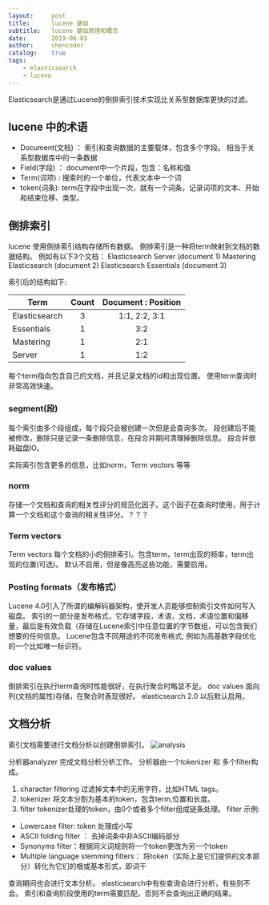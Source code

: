 ```yaml
---
layout:     post
title:      lucene 基础 
subtitle:   lucene 基础原理和概念
date:       2019-06-03
author:     chencoder
catalog: 	true
tags:
    - elasticsearch
    - lucene
---
```


Elasticsearch是通过Lucene的倒排索引技术实现比关系型数据库更快的过滤。

## lucene 中的术语
* Document(文档) ： 索引和查询数据的主要载体，包含多个字段。 相当于关系型数据库中的一条数据
* Field(字段) ： document中一个片段，包含：名称和值
* Term(词项) : 搜索时的一个单位，代表文本中一个词
* token(词条): term在字段中出现一次，就有一个词条，记录词项的文本、开始和结束位移、类型。

## 倒排索引
lucene 使用倒排索引结构存储所有数据。
倒排索引是一种将term映射到文档的数据结构。
例如有以下3个文档：
Elasticsearch Server (document 1)
Mastering Elasticsearch (document 2)
Elasticsearch Essentials (document 3)

索引后的结构如下:

Term|Count|Document : Position
---|:--:|:--:
Elasticsearch | 3 |1:1, 2:2, 3:1
Essentials | 1 |3:2
Mastering | 1 | 2:1
Server    | 1 | 1:2

每个term指向包含自己的文档，并且记录文档的id和出现位置。
使用term查询时非常高效快速。


### segment(段)
每个索引由多个段组成，每个段只会被创建一次但是会查询多次。
段创建后不能被修改，删除只是记录一条删除信息，在段合并期间清理掉删除信息。
段合并很耗磁盘IO。

实际索引包含更多的信息，比如norm，Term vectors 等等

### norm
存储一个文档和查询的相关性评分的规范化因子。这个因子在查询时使用，用于计算一个文档和这个查询的相关性评分。？？？

### Term vectors
Term vectors 每个文档的小的倒排索引。包含term，term出现的频率，term出现的位置(可选)。
默认不启用，但是像高亮这些功能，需要启用。

### Posting formats（发布格式）
Lucene 4.0引入了所谓的编解码器架构，使开发人员能够控制索引文件如何写入磁盘。 索引的一部分是发布格式，它存储字段，术语，文档，术语位置和偏移量，最后是有效负载（存储在Lucene索引中任意位置的字节数组，可以包含我们想要的任何信息。 Lucene包含不同用途的不同发布格式; 例如为高基数字段优化的一个比如唯一标识符。

### doc values
倒排索引在执行term查询时性能很好，在执行聚合时略显不足。
doc values 面向列(文档的属性)存储，在聚合时表现很好。
elasticsearch 2.0 以后默认启用。

## 文档分析
索引文档需要进行文档分析以创建倒排索引。
![analysis](https://chenxh.github.io/img/lucene-index-analysis-phase.png  "图片title")

分析器analyzer 完成文档分析分析工作。
分析器由一个tokenizer 和 多个filter构成。

1. character filtering 过滤掉文本中的无用字符，比如HTML tags。
2. tokenizer 将文本分割为基本的token，包含term,位置和长度。
3. filter tokenizer处理的token，由0个或者多个filter组成链条处理。
filter 示例:

* Lowercase filter: token 处理成小写
* ASCII folding filter ： 去掉词条中非ASCII编码部分
* Synonyms filter：根据同义词规则将一个token更改为另一个token
* Multiple language stemming filters： 将token（实际上是它们提供的文本部分）转化为它们的根或基本形式，即词干

查询期间也会进行文本分析。
elasticsearch中有些查询会进行分析，有些则不会。
索引和查询阶段使用的term需要匹配，否则不会查询出正确的结果。
















